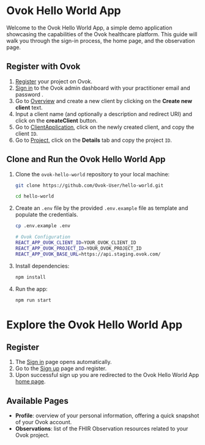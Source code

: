 # Ovok Hello World App

Welcome to the Ovok Hello World App, a simple demo application showcasing the capabilities of the Ovok healthcare platform.
This guide will walk you through the sign-in process, the home page, and the observation page.

## Register with Ovok

1. [Register](https://dashboard.staging.ovok.com/register) your project on Ovok.
2. [Sign in](https://dashboard.staging.ovok.com/signup) to the Ovok admin dashboard with your practitioner email and password .
3. Go to [Overview](https://dashboard.staging.ovok.com/developer) and create a new client by clicking on the **Create new client** text.
4. Input a client name (and optionally a description and redirect URI) and click on the **createClient** button.
5. Go to [ClientApplication](https://dashboard.staging.ovok.com/ClientApplication), click on the newly created client, and copy the client `ID`.
6. Go to [Project](https://dashboard.staging.ovok.com/admin/project), click on the **Details** tab and copy the project `ID`.

## Clone and Run the Ovok Hello World App

1. Clone the `ovok-hello-world` repository to your local machine:

   ```bash
   git clone https://github.com/Ovok-User/hello-world.git

   cd hello-world
   ```

2. Create an `.env` file by the provided `.env.example` file as template and populate the credentials.
   ```bash
   cp .env.example .env
   ```
   ```bash
   # Ovok Configuration
   REACT_APP_OVOK_CLIENT_ID=YOUR_OVOK_CLIENT_ID
   REACT_APP_OVOK_PROJECT_ID=YOUR_OVOK_PROJECT_ID
   REACT_APP_OVOK_BASE_URL=https://api.staging.ovok.com/
   ```
3. Install dependencies:
   ```bash
   npm install
   ```
4. Run the app:
   ```bash
   npm run start
   ```

# Explore the Ovok Hello World App

## Register

1. The [Sign in](http://localhost:3000/login) page opens automatically.
2. Go to the [Sign up](http://localhost:3000/register) page and register.
3. Upon successful sign up you are redirected to the Ovok Hello World App [home page](http://localhost:3000/).

## Available Pages

- **Profile**: overview of your personal information, offering a quick snapshot of your Ovok account.
- **Observations**: list of the FHIR Observation resources related to your Ovok project.
